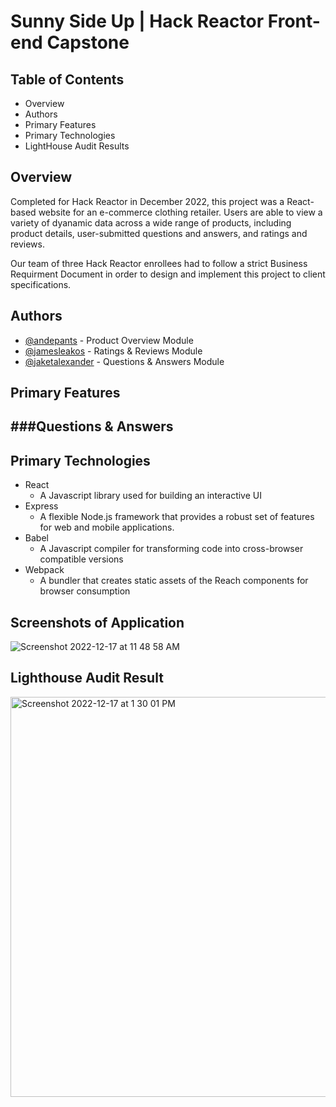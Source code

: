 # Sunny Side Up | Hack Reactor Front-end Capstone

## Table of Contents

- Overview
- Authors
- Primary Features
- Primary Technologies
- LightHouse Audit Results

## Overview

Completed for Hack Reactor in December 2022, this project was a React-based website for an e-commerce clothing retailer. Users are able to view a variety of dyanamic data across a wide range of products, including product details, user-submitted questions and answers, and ratings and reviews. 

Our team of three Hack Reactor enrollees had to follow a strict Business Requirment Document in order to design and implement this project to client specifications.

## Authors

- [@andepants](https://github.com/andepants) - Product Overview Module
- [@jamesleakos](https://github.com/jamesleakos) - Ratings & Reviews Module
- [@jaketalexander](https://github.com/jaketalexander) - Questions & Answers Module

## Primary Features
 ###Questions & Answers
   - 
## Primary Technologies
 - React
   - A Javascript library used for building an interactive UI
 - Express
   - A flexible Node.js framework that provides a robust set of features for web and mobile applications.
 - Babel
   - A Javascript compiler for transforming code into cross-browser compatible versions
 - Webpack
   - A bundler that creates static assets of the Reach components for browser consumption
## Screenshots of Application
![Screenshot 2022-12-17 at 11 48 58 AM](https://user-images.githubusercontent.com/37193140/208255817-68f841b4-960f-44f5-874f-c000dfcfb26e.png)

## Lighthouse Audit Result

<img width="640" alt="Screenshot 2022-12-17 at 1 30 01 PM" src="https://user-images.githubusercontent.com/37193140/208263208-84ac06b7-822b-499d-8765-af08a5705380.png">


